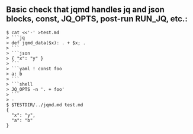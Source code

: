 ## Basic check that jqmd handles jq and json blocks, const, JQ_OPTS, post-run RUN_JQ, etc.:

    $ cat <<'-' >test.md
    > ```jq
    > def jqmd_data($x): . + $x; .
    > ```
    > ```json
    > { "x": "y" }
    > ```
    > ```yaml ! const foo
    > a: b
    > ```
    > ```shell
    > JQ_OPTS -n '. + foo'
    > ```
    > -
    $ $TESTDIR/../jqmd.md test.md
    {
      "x": "y",
      "a": "b"
    }
